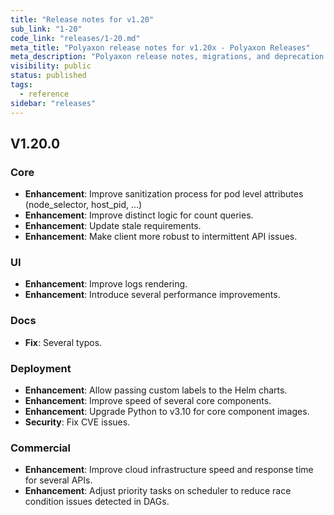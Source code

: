 ```yaml
---
title: "Release notes for v1.20"
sub_link: "1-20"
code_link: "releases/1-20.md"
meta_title: "Polyaxon release notes for v1.20x - Polyaxon Releases"
meta_description: "Polyaxon release notes, migrations, and deprecation notes for v1.20.x."
visibility: public
status: published
tags:
  - reference
sidebar: "releases"
---
```


## V1.20.0

### Core

 * **Enhancement**: Improve sanitization process for pod level attributes (node_selector, host_pid, ...) 
 * **Enhancement**: Improve distinct logic for count queries.
 * **Enhancement**: Update stale requirements.
 * **Enhancement**: Make client more robust to intermittent API issues. 

### UI

 * **Enhancement**: Improve logs rendering.
 * **Enhancement**: Introduce several performance improvements. 

### Docs

 * **Fix**: Several typos.

### Deployment

 * **Enhancement**: Allow passing custom labels to the Helm charts.
 * **Enhancement**: Improve speed of several core components.
 * **Enhancement**: Upgrade Python to v3.10 for core component images. 
 * **Security**: Fix CVE issues.

### Commercial

 * **Enhancement**: Improve cloud infrastructure speed and response time for several APIs.
 * **Enhancement**: Adjust priority tasks on scheduler to reduce race condition issues detected in DAGs.  
